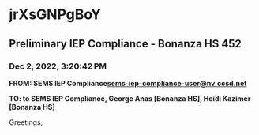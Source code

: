 # jrXsGNPgBoY
## Preliminary IEP Compliance - Bonanza HS 452
### Dec 2, 2022, 3:20:42 PM
**FROM: SEMS IEP Compliance<sems-iep-compliance-user@nv.ccsd.net>**

**TO: to SEMS IEP Compliance, George Anas [Bonanza HS], Heidi Kazimer [Bonanza HS]**


Greetings, 

 




